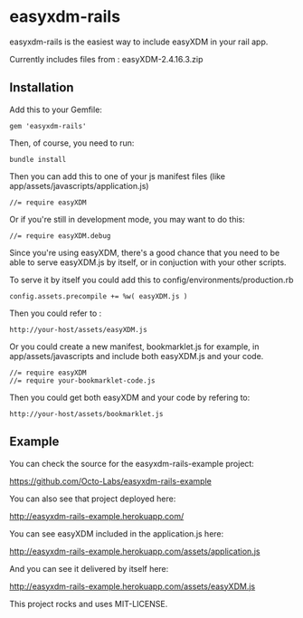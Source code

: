 easyxdm-rails
==============

easyxdm-rails is the easiest way to include easyXDM in your rail app.

Currently includes files from : easyXDM-2.4.16.3.zip

Installation
--------------

Add this to your Gemfile:

    gem 'easyxdm-rails'

Then, of course, you need to run:
    
    bundle install

Then you can add this to one of your js manifest files (like
app/assets/javascripts/application.js)

    //= require easyXDM

Or if you're still in development mode, you may want to do this:

    //= require easyXDM.debug

Since you're using easyXDM, there's a good chance that you need to be
able to serve easyXDM.js by itself, or in conjuction with your other
scripts.

To serve it by itself you could add this to
config/environments/production.rb

    config.assets.precompile += %w( easyXDM.js )

Then you could refer to :

    http://your-host/assets/easyXDM.js

Or you could create a new manifest, bookmarklet.js for example, in
app/assets/javascripts and include both easyXDM.js and your code.

    //= require easyXDM
    //= require your-bookmarklet-code.js

Then you could get both easyXDM and your code by refering to:

    http://your-host/assets/bookmarklet.js


Example
-------------

You can check the source for the easyxdm-rails-example project:

https://github.com/Octo-Labs/easyxdm-rails-example

You can also see that project deployed here:

http://easyxdm-rails-example.herokuapp.com/

You can see easyXDM included in the application.js here:

http://easyxdm-rails-example.herokuapp.com/assets/application.js

And you can see it delivered by itself here:

http://easyxdm-rails-example.herokuapp.com/assets/easyXDM.js



This project rocks and uses MIT-LICENSE.


